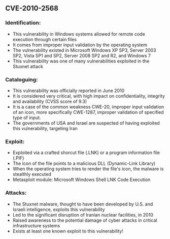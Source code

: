 
## CVE-2010-2568

### Identification:
- This vulnerability in Windows systems allowed for remote code execution through certain files
- It comes from improper input validation by the operating system
- The vulnerability existed in Microsoft Windows XP SP3, Server 2003 SP2, Vista SP1 and SP2, Server 2008 SP2 and R2, and Windows 7
- This vulnerability was one of many vulnerabilities exploited in the Stuxnet attack


### Cataloguing:
- This vulnerability was officially reported in June 2010
- It is considered very critical, with high impact on confidentiality, integrity and availability (CVSS score of 9.3)
- It is a case of the common weakness CWE-20, improper input validation of an icon, more specifically CWE-1287, improper validation of specified type of input.
- The governments of USA and Israel are suspected of having exploited this vulnerability, targeting Iran

### Exploit:
- Exploited via a crafted shorcut file (.LNK) or a program information file (.PIF)
- The icon of the file points to a malicious DLL (Dynamic-Link Library)
- When the operating system tries to render the file's icon, the malware is stealthly executed
- Metasploit module: Microsoft Windows Shell LNK Code Execution

### Attacks:
- The Stuxnet malware, thought to have been developed by U.S. and Israeli intelligence, exploits this vulnerability
- Led to the significant disruption of Iranian nuclear facilities, in 2010
- Raised awareness to the potential damage of cyber attacks in critical infrastructure systems
- Exists at least one known exploit to this vulnerability!
